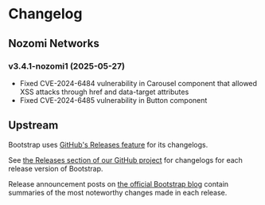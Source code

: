# Changelog

## Nozomi Networks

### v3.4.1-nozomi1 (2025-05-27)

- Fixed CVE-2024-6484 vulnerability in Carousel component that allowed XSS attacks through href and data-target attributes
- Fixed CVE-2024-6485 vulnerability in Button component

## Upstream

Bootstrap uses [GitHub's Releases feature](https://blog.github.com/2013-07-02-release-your-software/) for its changelogs.

See [the Releases section of our GitHub project](https://github.com/NozomiNetworks/bootstrap/releases) for changelogs for each release version of Bootstrap.

Release announcement posts on [the official Bootstrap blog](https://blog.getbootstrap.com/) contain summaries of the most noteworthy changes made in each release.
